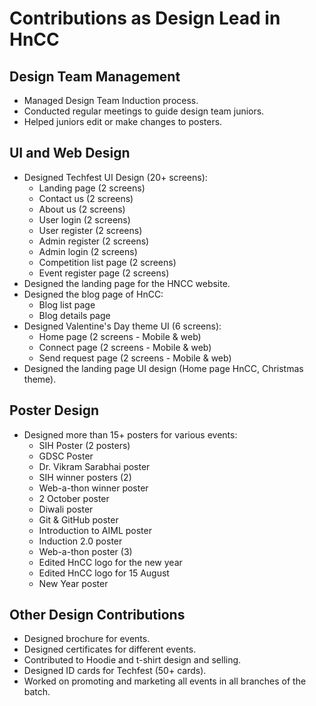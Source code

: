 # Contributions as Design Lead in HnCC

## Design Team Management
- Managed Design Team Induction process.
- Conducted regular meetings to guide design team juniors.
- Helped juniors edit or make changes to posters.

## UI and Web Design
- Designed Techfest UI Design (20+ screens):
  - Landing page (2 screens)
  - Contact us (2 screens)
  - About us (2 screens)
  - User login (2 screens)
  - User register (2 screens)
  - Admin register (2 screens)
  - Admin login (2 screens)
  - Competition list page (2 screens)
  - Event register page (2 screens)
- Designed the landing page for the HNCC website.
- Designed the blog page of HnCC:
  - Blog list page
  - Blog details page
- Designed Valentine's Day theme UI (6 screens):
  - Home page (2 screens - Mobile & web)
  - Connect page (2 screens - Mobile & web)
  - Send request page (2 screens - Mobile & web)
- Designed the landing page UI design (Home page HnCC, Christmas theme).

## Poster Design
- Designed more than 15+ posters for various events:
  - SIH Poster (2 posters)
  - GDSC Poster
  - Dr. Vikram Sarabhai poster
  - SIH winner posters (2)
  - Web-a-thon winner poster
  - 2 October poster
  - Diwali poster
  - Git & GitHub poster
  - Introduction to AIML poster
  - Induction 2.0 poster
  - Web-a-thon poster (3)
  - Edited HnCC logo for the new year
  - Edited HnCC logo for 15 August
  - New Year poster

## Other Design Contributions
- Designed brochure for events.
- Designed certificates for different events.
- Contributed to Hoodie and t-shirt design and selling.
- Designed ID cards for Techfest (50+ cards).
- Worked on promoting and marketing all events in all branches of the batch.

